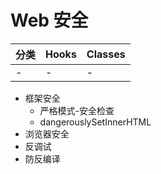 # Web 安全

分类 | Hooks | Classes
---|---|---
- | - | -

- 框架安全
  - 严格模式-安全检查
  - dangerouslySetInnerHTML
- 浏览器安全
- 反调试
- 防反编译